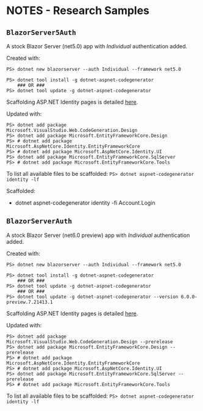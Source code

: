 
# NOTES - Research Samples

## `BlazorServer5Auth`

A stock Blazor Server (net5.0) app with _Individual_ authentication added.

Created with:

```pwsh
PS> dotnet new blazorserver --auth Individual --framework net5.0

PS> dotnet tool install -g dotnet-aspnet-codegenerator
    ### OR ###
PS> dotnet tool update -g dotnet-aspnet-codegenerator
```

Scaffolding ASP.NET Identity pages is detailed
[here](https://docs.microsoft.com/en-us/aspnet/core/security/authentication/scaffold-identity?view=aspnetcore-5.0&tabs=netcore-cli#scaffold-identity-into-a-blazor-server-project-with-authorization).

Updated with:

```pwsh
PS> dotnet add package Microsoft.VisualStudio.Web.CodeGeneration.Design
PS> dotnet add package Microsoft.EntityFrameworkCore.Design
PS> # dotnet add package Microsoft.AspNetCore.Identity.EntityFrameworkCore
PS> # dotnet add package Microsoft.AspNetCore.Identity.UI
PS> dotnet add package Microsoft.EntityFrameworkCore.SqlServer
PS> # dotnet add package Microsoft.EntityFrameworkCore.Tools
```

To list all available files to be scaffolded:  `PS> dotnet aspnet-codegenerator identity -lf`

Scaffolded:

* dotnet aspnet-codegenerator identity -fi Account.Login

## `BlazorServerAuth`

A stock Blazor Server (net6.0 preview) app with _Individual_ authentication added.

Created with:

```pwsh
PS> dotnet new blazorserver --auth Individual --framework net5.0

PS> dotnet tool install -g dotnet-aspnet-codegenerator
    ### OR ###
PS> dotnet tool update -g dotnet-aspnet-codegenerator
    ### OR ###
PS> dotnet tool update -g dotnet-aspnet-codegenerator --version 6.0.0-preview.7.21413.1
```

Scaffolding ASP.NET Identity pages is detailed
[here](https://docs.microsoft.com/en-us/aspnet/core/security/authentication/scaffold-identity?view=aspnetcore-6.0&tabs=netcore-cli#scaffold-identity-into-a-blazor-server-project-with-authorization).

Updated with:

```pwsh
PS> dotnet add package Microsoft.VisualStudio.Web.CodeGeneration.Design --prerelease
PS> dotnet add package Microsoft.EntityFrameworkCore.Design --prerelease
PS> # dotnet add package Microsoft.AspNetCore.Identity.EntityFrameworkCore
PS> # dotnet add package Microsoft.AspNetCore.Identity.UI
PS> dotnet add package Microsoft.EntityFrameworkCore.SqlServer --prerelease
PS> # dotnet add package Microsoft.EntityFrameworkCore.Tools
```

To list all available files to be scaffolded:  `PS> dotnet aspnet-codegenerator identity -lf`
